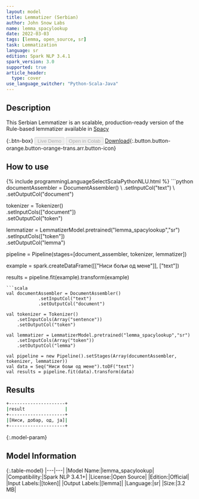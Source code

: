 ```yaml
---
layout: model
title: Lemmatizer (Serbian)
author: John Snow Labs
name: lemma_spacylookup
date: 2022-03-03
tags: [lemma, open_source, sr]
task: Lemmatization
language: sr
edition: Spark NLP 3.4.1
spark_version: 3.0
supported: true
article_header:
  type: cover
use_language_switcher: "Python-Scala-Java"
---
```


## Description

This Serbian Lemmatizer is an scalable, production-ready version of the Rule-based lemmatizer available in [Spacy](https://github.com/explosion/spaCy/tree/master/spacy/lang)

{:.btn-box}
<button class="button button-orange" disabled>Live Demo</button>
<button class="button button-orange" disabled>Open in Colab</button>
[Download](https://s3.amazonaws.com/auxdata.johnsnowlabs.com/public/models/lemma_spacylookup_sr_3.4.1_3.0_1646310001617.zip){:.button.button-orange.button-orange-trans.arr.button-icon}

## How to use



<div class="tabs-box" markdown="1">
{% include programmingLanguageSelectScalaPythonNLU.html %}
```python
documentAssembler = DocumentAssembler() \
    .setInputCol("text") \
    .setOutputCol("document")

tokenizer = Tokenizer() \
    .setInputCols(["document"]) \
    .setOutputCol("token")

lemmatizer = LemmatizerModel.pretrained("lemma_spacylookup","sr") \
    .setInputCols(["token"]) \
    .setOutputCol("lemma")

pipeline = Pipeline(stages=[document_assembler, tokenizer, lemmatizer]) 

example = spark.createDataFrame([["Ниси бољи од мене"]], ["text"]) 

results = pipeline.fit(example).transform(example)
```
```scala
val documentAssembler = DocumentAssembler() 
            .setInputCol("text") 
            .setOutputCol("document")

val tokenizer = Tokenizer() 
    .setInputCols(Array("sentence")) 
    .setOutputCol("token")

val lemmatizer = LemmatizerModel.pretrained("lemma_spacylookup","sr") 
    .setInputCols(Array("token")) 
    .setOutputCol("lemma")

val pipeline = new Pipeline().setStages(Array(documentAssembler, tokenizer, lemmatizer))
val data = Seq("Ниси бољи од мене").toDF("text")
val results = pipeline.fit(data).transform(data)
```
</div>

## Results

```bash
+---------------------+
|result               |
+---------------------+
|[Ниси, добар, од, ја]|
+---------------------+

```

{:.model-param}
## Model Information

{:.table-model}
|---|---|
|Model Name:|lemma_spacylookup|
|Compatibility:|Spark NLP 3.4.1+|
|License:|Open Source|
|Edition:|Official|
|Input Labels:|[token]|
|Output Labels:|[lemma]|
|Language:|sr|
|Size:|3.2 MB|